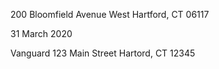 200 Bloomfield Avenue
West Hartford, CT 06117

31 March 2020

Vanguard
123 Main Street
Hartord, CT 12345

